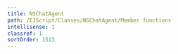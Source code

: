 ```yaml
---
title: NSChatAgent
path: /EJScript/Classes/NSChatAgent/Member functions
intellisense: 1
classref: 1
sortOrder: 1513
---
```





